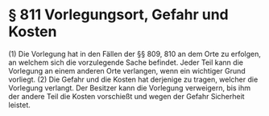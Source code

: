 # § 811 Vorlegungsort, Gefahr und Kosten
(1) Die Vorlegung hat in den Fällen der §§ 809, 810 an dem Orte zu erfolgen, an welchem sich die vorzulegende Sache befindet. Jeder Teil kann die Vorlegung an einem anderen Orte verlangen, wenn ein wichtiger Grund vorliegt.
(2) Die Gefahr und die Kosten hat derjenige zu tragen, welcher die Vorlegung verlangt. Der Besitzer kann die Vorlegung verweigern, bis ihm der andere Teil die Kosten vorschießt und wegen der Gefahr Sicherheit leistet.